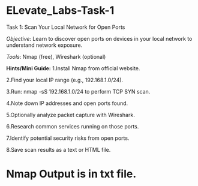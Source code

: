 # ELevate_Labs-Task-1

Task 1: Scan Your Local Network for Open Ports

*Objective*: Learn to discover open ports on devices in your local network to
understand network exposure.

*Tools*: Nmap (free), Wireshark (optional)

**Hints/Mini Guide:**
1.Install Nmap from official website.

2.Find your local IP range (e.g., 192.168.1.0/24).

3.Run: nmap -sS 192.168.1.0/24 to perform TCP SYN scan.

4.Note down IP addresses and open ports found.

5.Optionally analyze packet capture with Wireshark.

6.Research common services running on those ports.

7.Identify potential security risks from open ports.

8.Save scan results as a text or HTML file.


# Nmap Output is in txt file.
